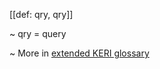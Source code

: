 [[def: qry, qry]]

~ qry = query

~ More in <a href="https://weboftrust.github.io/WOT-terms/docs/glossary/qry">extended KERI glossary</a>
